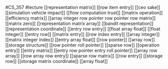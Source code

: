 #CS_357
#lecture
[[representation matrix]]
[[row item entry]]
[[ceo sake]]
[[simulation vehicle impact]]
[[flow computation trust]]
[[matrix operation]]
[[efficiency matrix]]
[[array integer row pointer row pointer row matrix]]
[[matrix zero]]
[[representation matrix array]]
[[bandit representation]]
[[representation coordinate]]
[[entry row entry]]
[[float array float]]
[[float integer]]
[[entry row]]
[[matrix entry]]
[[row index entry]]
[[array integer]]
[[matrix integer index]]
[[entry array float]]
[[row pointer]]
[[array row]]
[[storage structure]]
[[row pointer roll pointer]]
[[sparse row]]
[[operation entry]]
[[entry matrix]]
[[entry row pointer entry roll pointer]]
[[array row array]]
[[row array row entry]]
[[sparse row matrix]]
[[row entry]]
[[storage row]]
[[storage matrix coordinate]]
[[array float]]
